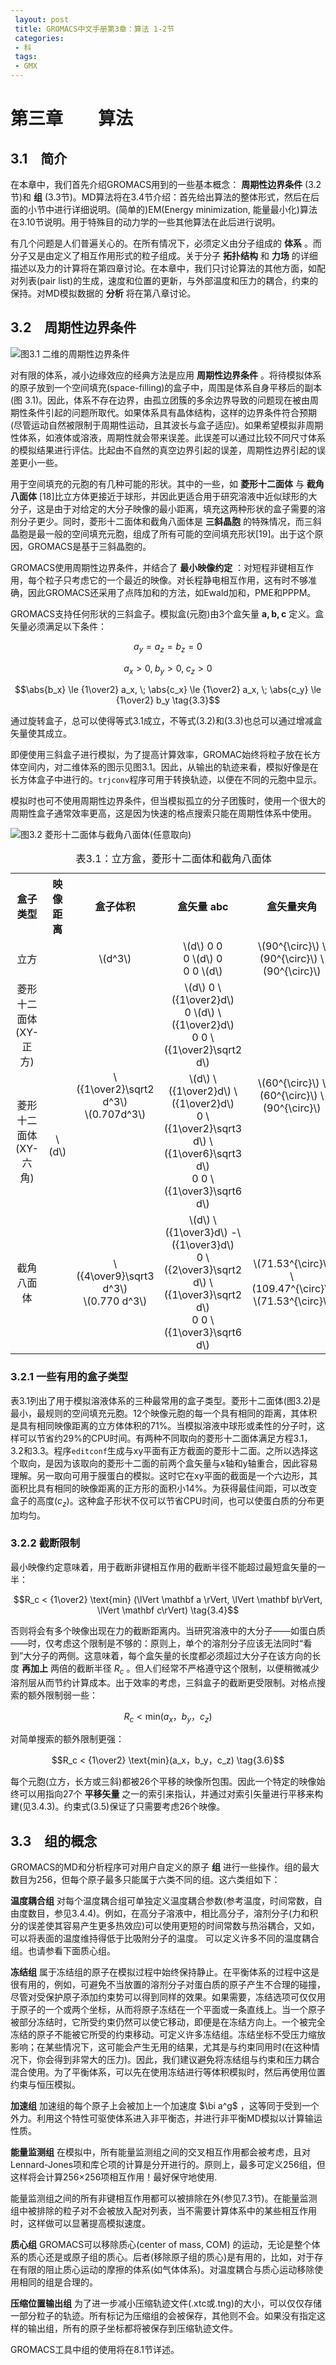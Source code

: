 ```yaml
---
 layout: post
 title: GROMACS中文手册第3章：算法 1-2节
 categories:
 - 科
 tags:
 - GMX
---
```


# 第三章　　算法

## 3.1　简介

在本章中，我们首先介绍GROMACS用到的一些基本概念： __周期性边界条件__ (3.2节)和 __组__ (3.3节)。MD算法将在3.4节介绍：首先给出算法的整体形式，然后在后面的小节中进行详细说明。(简单的)EM(Energy minimization, 能量最小化)算法在3.10节说明。用于特殊目的动力学的一些其他算法在此后进行说明。

有几个问题是人们普遍关心的。在所有情况下，必须定义由分子组成的 __体系__ 。而分子又是由定义了相互作用形式的粒子组成。关于分子 __拓扑结构__ 和 __力场__ 的详细描述以及力的计算将在第四章讨论。在本章中，我们只讨论算法的其他方面，如配对列表(pair list)的生成，速度和位置的更新，与外部温度和压力的耦合，约束的保持。对MD模拟数据的 __分析__ 将在第八章讨论。

## 3.2　周期性边界条件

![图3.1 二维的周期性边界条件](/GMX/3.1.png)

对有限的体系，减小边缘效应的经典方法是应用 __周期性边界条件__ 。将待模拟体系的原子放到一个空间填充(space-filling)的盒子中，周围是体系自身平移后的副本(图 3.1)。因此，体系不存在边界，由孤立团簇的多余边界导致的问题现在被由周期性条件引起的问题所取代。如果体系具有晶体结构，这样的边界条件符合预期(尽管运动自然被限制于周期性运动，且其波长与盒子适应)。如果希望模拟非周期性体系，如液体或溶液，周期性就会带来误差。此误差可以通过比较不同尺寸体系的模拟结果进行评估。比起由不自然的真空边界引起的误差，周期性边界引起的误差更小一些。

用于空间填充的元胞的有几种可能的形状。其中的一些，如 __菱形十二面体__ 与 __截角八面体__ [18]比立方体更接近于球形，并因此更适合用于研究溶液中近似球形的大分子，这是由于对给定的大分子映像的最小距离，填充这两种形状的盒子需要的溶剂分子更少。同时，菱形十二面体和截角八面体是 __三斜晶胞__ 的特殊情况，而三斜晶胞是最一般的空间填充元胞，组成了所有可能的空间填充形状[19]。出于这个原因，GROMACS是基于三斜晶胞的。

GROMACS使用周期性边界条件，并结合了 __最小映像约定__ ：对短程非键相互作用，每个粒子只考虑它的一个最近的映像。对长程静电相互作用，这有时不够准确，因此GROMACS还采用了点阵加和的方法，如Ewald加和，PME和PPPM。

GROMACS支持任何形状的三斜盒子。模拟盒(元胞)由3个盒矢量 $\mathbf{a,b,c}$ 定义。盒矢量必须满足以下条件：

$$a_y=a_z=b_z=0                     \tag{3.1}$$

$$a_x > 0, \;  b_y > 0, \;  c_z > 0 \tag{3.2}$$

$$\abs{b_x} \le {1\over2} a_x, \;  \abs{c_x} \le {1\over2} a_x, \;  \abs{c_y} \le {1\over2} b_y \tag{3.3}$$


通过旋转盒子，总可以使得等式3.1成立，不等式(3.2)和(3.3)也总可以通过增减盒矢量使其成立。

即便使用三斜盒子进行模拟，为了提高计算效率，GROMAC始终将粒子放在长方体空间内，对二维体系的图示见图3.1。因此，从输出的轨迹来看，模拟好像是在长方体盒子中进行的。`trjconv`程序可用于转换轨迹，以便在不同的元胞中显示。

模拟时也可不使用周期性边界条件，但当模拟孤立的分子团簇时，使用一个很大的周期性盒子通常效率更高，这是因为快速的格点搜索只能在周期性体系中使用。


![图3.2 菱形十二面体与截角八面体(任意取向)](/GMX/3.2.png)

<table><caption>表3.1：立方盒，菱形十二面体和截角八面体</caption>
<tr>
<th style="text-align:center;">盒子类型</th>
<th style="text-align:center;">映像距离</th>
<th style="text-align:center;">盒子体积</th>
<th style="text-align:center;">盒矢量 abc</th>
<th style="text-align:center;">盒矢量夹角</th>
</tr>
<tr>
<td style="text-align:center;">立方</td>
<td rowspan="4" style="text-align:center;">\(d\)</td>
<td style="text-align:center;">\(d^3\)</td>
<td style="text-align:center;">\(d\) 0 0 <br> 0 \(d\) 0 <br> 0 0 \(d\)</td>
<td style="text-align:center;">\(90^{\circ}\) \(90^{\circ}\) \(90^{\circ}\)</td>
</tr>
<tr>
<td style="text-align:center;">菱形十二面体(XY-正方)</td>
<td rowspan="2" style="text-align:center;">\({1\over2}\sqrt2 d^3\) <br> \(0.707d^3\)</td>
<td style="text-align:center;">\(d\) 0 \({1\over2}d\) <br> 0 \(d\) \({1\over2}d\) <br> 0 0 \({1\over2}\sqrt2 d\)</td>
<td rowspan="2" style="text-align:center;">\(60^{\circ}\) \(60^{\circ}\) \(90^{\circ}\)</td>
</tr>
<tr>
<td style="text-align:center;">菱形十二面体(XY-六角)</td>
<td style="text-align:center;">\(d\) \({1\over2}d\) \({1\over2}d\) <br> 0 \({1\over2}\sqrt3 d\) \({1\over6}\sqrt3 d\) <br> 0 0 \({1\over3}\sqrt6 d\)</td>
</tr>
<tr>
<td style="text-align:center;">截角八面体</td>
<td style="text-align:center;">\({4\over9}\sqrt3 d^3\) <br>\(0.770 d^3\)</td>
<td style="text-align:center;">\(d\) \({1\over3}d\) -\({1\over3}d\) <br> 0 \({2\over3}\sqrt2 d\) \({1\over3}\sqrt2 d\) <br>0 0 \({1\over3}\sqrt6 d\)</td>
<td style="text-align:center;">\(71.53^{\circ}\) \(109.47^{\circ}\) \(71.53^{\circ}\)</td>
</tr>
</table>

### 3.2.1 一些有用的盒子类型

表3.1列出了用于模拟溶液体系的三种最常用的盒子类型。菱形十二面体(图3.2)是最小，最规则的空间填充元胞。12个映像元胞的每一个具有相同的距离，其体积是具有相同映像距离的立方体体积的71%。当模拟溶液中球形或柔性的分子时，这样可以节省约29%的CPU时间。有两种不同取向的菱形十二面体满足方程3.1，3.2和3.3。程序`editconf`生成与xy平面有正方截面的菱形十二面。之所以选择这个取向，是因为该取向的菱形十二面的前两个盒矢量与x轴和y轴重合，因此容易理解。另一取向可用于膜蛋白的模拟。这时它在xy平面的截面是一个六边形，其面积比具有相同的映像距离的正方形的面积小14%。为获得最佳间距，可以改变盒子的高度($c_z$)。这种盒子形状不仅可以节省CPU时间，也可以使蛋白质的分布更加均匀。

### 3.2.2 截断限制

最小映像约定意味着，用于截断非键相互作用的截断半径不能超过最短盒矢量的一半：

$$R_c < {1\over2} \text{min} (\lVert \mathbf a \rVert, \lVert \mathbf b\rVert, \lVert \mathbf c\rVert) \tag{3.4}$$

否则将会有多个映像出现在力的截断距离内。当研究溶液中的大分子——如蛋白质——时，仅考虑这个限制是不够的：原则上，单个的溶剂分子应该无法同时“看到”大分子的两侧。这意味着，每个盒矢量的长度都必须超过大分子在该方向的长度 __再加上__ 两倍的截断半径 $R_c$ 。但人们经常不严格遵守这个限制，以便稍微减少溶剂层从而节约计算成本。出于效率的考虑，三斜盒子的截断更受限制。对格点搜索的额外限制弱一些：

$$R_c < \text{min}(a_x， b_y， c_z) \tag{3.5}$$

对简单搜索的额外限制更强：

$$R_c < {1\over2} \text{min}(a_x，b_y，c_z) \tag{3.6}$$

每个元胞(立方，长方或三斜)都被26个平移的映像所包围。因此一个特定的映像始终可以用指向27个 __平移矢量__ 之一的索引来指认，并通过对索引矢量进行平移来构建(见3.4.3)。约束式(3.5)保证了只需要考虑26个映像。


## 3.3　组的概念

GROMACS的MD和分析程序可对用户自定义的原子 __组__ 进行一些操作。组的最大数目为256，但每个原子最多只能属于六类不同的组。这六类组如下：

__温度耦合组__ 对每个温度耦合组可单独定义温度耦合参数(参考温度，时间常数，自由度数目，参见3.4.4)。例如，在高分子溶液中，相比高分子，溶剂分子(力和积分的误差使其容易产生更多热效应)可以使用更短的时间常数与热浴耦合，又如，可以将表面的温度维持得低于比吸附分子的温度。 可以定义许多不同的温度耦合组。也请参看下面质心组。

 __冻结组__ 属于冻结组的原子在模拟过程中始终保持静止。在平衡体系的过程中这是很有用的，例如，可避免不当放置的溶剂分子对蛋白质的原子产生不合理的碰撞，尽管对受保护原子添加约束势可以得到同样的效果。如果需要，冻结选项可仅仅用于原子的一个或两个坐标，从而将原子冻结在一个平面或一条直线上。当一个原子被部分冻结时，它所受约束仍然可以使它移动，即便是在冻结方向上。一个被完全冻结的原子不能被它所受的约束移动。可定义许多冻结组。冻结坐标不受压力缩放影响；在某些情况下，这可能会产生无用的结果，尤其是与约束同用时(在这种情况下，你会得到非常大的压力)。因此，我们建议避免将冻结组与约束和压力耦合混合使用。为了平衡体系，可以先在使用冻结进行等体积模拟时，然后再使用位置约束与恒压模拟。

__加速组__ 加速组的每个原子上会被加上一个加速度 $\bi a^g$ ，这等同于受到一个外力。利用这个特性可驱使体系进入非平衡态，并进行非平衡MD模拟以计算输运性质。

__能量监测组__ 在模拟中，所有能量监测组之间的交叉相互作用都会被考虑，且对Lennard-Jones项和库仑项的计算是分开进行的。原则上，最多可定义256组，但这样将会计算256×256项相互作用！最好保守地使用.

能量监测组之间的所有非键相互作用都可以被排除在外(参见7.3节)。在能量监测组中被排除的粒子对不会被放入配对列表，当不需要计算体系中的某些相互作用时，这样做可以显著提高模拟速度。

__质心组__ GROMACS可以移除质心(center of mass, COM) 的运动，无论是整个体系的质心还是或原子组的质心。后者(移除原子组的质心)是有用的，比如，对于存在有限的阻止质心运动的摩擦的体系(如气体体系)。对温度耦合与质心运动移除使用相同的组是合理的。

__压缩位置输出组__ 为了进一步减小压缩轨迹文件(.xtc或.tng)的大小，可以仅仅存储一部分粒子的轨迹。所有标记为压缩组的会被保存，其他则不会。如果没有指定这样的输出组，所有的原子坐标都将被保存到压缩轨迹文件。

GROMACS工具中组的使用将在8.1节详述。


